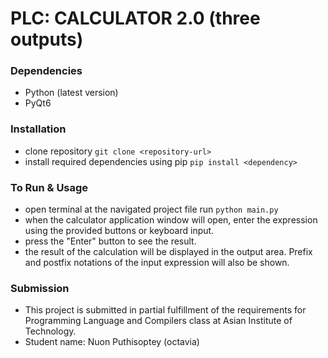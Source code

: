 # PLC: CALCULATOR 2.0 (three outputs)

### Dependencies 
- Python (latest version)
- PyQt6

### Installation
- clone repository
  ``` git clone <repository-url> ```
- install required dependencies using pip
  ``` pip install <dependency> ```

### To Run & Usage
- open terminal at the navigated project file
  run    ``` python main.py ```
- when the calculator application window will open, enter the expression using the provided buttons or keyboard input.
- press the "Enter" button to see the result.
- the result of the calculation will be displayed in the output area.
  Prefix and postfix notations of the input expression will also be shown.

### Submission
- This project is submitted in partial fulfillment of the requirements for Programming Language and Compilers class at Asian Institute of Technology.
- Student name: Nuon Puthisoptey (octavia)
